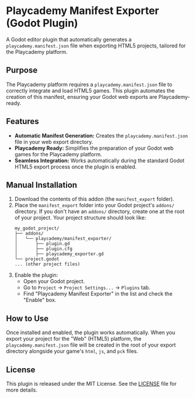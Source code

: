 # Playcademy Manifest Exporter (Godot Plugin)

A Godot editor plugin that automatically generates a `playcademy.manifest.json` file when exporting HTML5 projects, tailored for the Playcademy platform.

## Purpose

The Playcademy platform requires a `playcademy.manifest.json` file to correctly integrate and load HTML5 games. This plugin automates the creation of this manifest, ensuring your Godot web exports are Playcademy-ready.

## Features

- **Automatic Manifest Generation:** Creates the `playcademy.manifest.json` file in your web export directory.
- **Playcademy Ready:** Simplifies the preparation of your Godot web games for the Playcademy platform.
- **Seamless Integration:** Works automatically during the standard Godot HTML5 export process once the plugin is enabled.

## Manual Installation

1.  Download the contents of this addon (the `manifest_export` folder).
2.  Place the `manifest_export` folder into your Godot project's `addons/` directory. If you don't have an `addons/` directory, create one at the root of your project.
    Your project structure should look like:
    ```
    my_godot_project/
    ├── addons/
    │   └── playcademy/manifest_exporter/
    │       ├── plugin.gd
    │       ├── plugin.cfg
    │       ├── playcademy_exporter.gd
    └── project.godot
    ... (other project files)
    ```
3.  Enable the plugin:
    - Open your Godot project.
    - Go to `Project` -> `Project Settings...` -> `Plugins` tab.
    - Find "Playcademy Manifest Exporter" in the list and check the "Enable" box.

## How to Use

Once installed and enabled, the plugin works automatically. When you export your project for the "Web" (HTML5) platform, the `playcademy.manifest.json` file will be created in the root of your export directory alongside your game's `html`, `js`, and `pck` files.

## License

This plugin is released under the MIT License. See the [LICENSE](LICENSE) file for more details.
